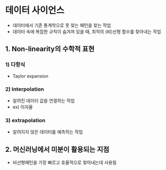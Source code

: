 # 데이터 사이언스

* 데이터에서 기존 통계학으로 못 찾는 패턴을 찾는 작업
* 데이터 속에 복잡한 규칙이 숨겨져 있을 때, 최적의 (비)선형 함수를 찾아내는 작업



## 1. Non-linearity의 수학적 표현

### 1) 다항식

* Taylor expansion

### 2) Interpolation

* 알려진 데이터 값을 연결하는 작업
* ex) 이자율

### 3) extrapolation

* 알려지지 않은 데이터를 예측하는 작업



## 2. 머신러닝에서 미분이 활용되는 지점

* 비선형패턴을 가장 빠르고 효율적으로 찾아내는데 사용됨

